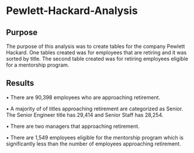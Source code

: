 # Pewlett-Hackard-Analysis

## Purpose
The purpose of this analysis was to create tables for the company Pewlett Hackard. One tables created was for employees that are retiring and it was sorted by title. The second table created was for retiring employees eligible for a mentorship program.

## Results
•	There are 90,398 employees who are approaching retirement.

•	A majority of of titles approaching retirement are categorized as Senior. The Senior Engineer title has 29,414 and Senior Staff has 28,254.

•	There are two managers that approaching retirement.

•	There are 1,549 employees eligible for the mentorship program which is significantly less than the number of employees approaching retirement.








